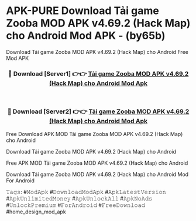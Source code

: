 # APK-PURE Download Tải game Zooba MOD APK v4.69.2 (Hack Map) cho Android Mod APK - (by65b)
Download Tải game Zooba MOD APK v4.69.2 (Hack Map) cho Android Free Mod APK

<div align="center">
<h3>🔴 Download [Server1] 👉👉 <a href="https://apk-comot.site?title=Tải_game_Zooba_MOD_APK_v4.69.2_(Hack_Map)_cho_Android">Tải game Zooba MOD APK v4.69.2 (Hack Map) cho Android Mod Apk</a></h3><br>

<h3>🔴 Download [Server2] 👉👉 <a href="https://apk-comot.site?title=Tải_game_Zooba_MOD_APK_v4.69.2_(Hack_Map)_cho_Android">Tải game Zooba MOD APK v4.69.2 (Hack Map) cho Android Mod Apk</a></h3>
</div>


Free Download APK MOD Tải game Zooba MOD APK v4.69.2 (Hack Map) cho Android

Download Tải game Zooba MOD APK v4.69.2 (Hack Map) cho Android 

Free APK MOD Tải game Zooba MOD APK v4.69.2 (Hack Map) cho Android 

Download Tải game Zooba MOD APK v4.69.2 (Hack Map) cho Android Mod For Android

𝚃𝚊𝚐𝚜: #𝙼𝚘𝚍𝙰𝚙𝚔 #𝙳𝚘𝚠𝚗𝚕𝚘𝚊𝚍𝙼𝚘𝚍𝙰𝚙𝚔 #𝙰𝚙𝚔𝙻𝚊𝚝𝚎𝚜𝚝𝚅𝚎𝚛𝚜𝚒𝚘𝚗 #𝙰𝚙𝚔𝚄𝚗𝚕𝚒𝚖𝚒𝚝𝚎𝚍𝙼𝚘𝚗𝚎𝚢 #𝙰𝚙𝚔𝚄𝚗𝚕𝚘𝚌𝚔𝙰𝚕𝚕 #𝙰𝚙𝚔𝙽𝚘𝙰𝚍𝚜 #𝚄𝚗𝚕𝚘𝚌𝚔𝙿𝚛𝚎𝚖𝚒𝚞𝚖 #𝙵𝚘𝚛𝙰𝚗𝚍𝚛𝚘𝚒𝚍 #𝙵𝚛𝚎𝚎𝙳𝚘𝚠𝚗𝚕𝚘𝚊𝚍 #home_design_mod_apk
